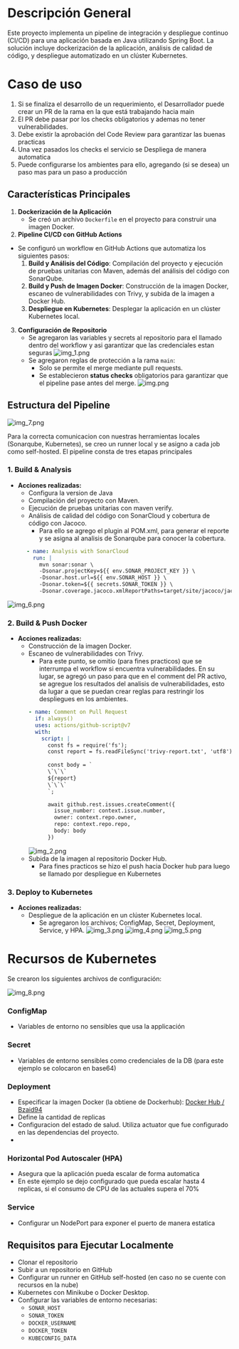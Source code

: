 # Descripción General
Este proyecto implementa un pipeline de integración y despliegue continuo (CI/CD) para una aplicación basada en Java utilizando Spring Boot. La solución incluye dockerización de la aplicación, análisis de calidad de código, y despliegue automatizado en un clúster Kubernetes.

# Caso de uso
1. Si se finaliza el desarrollo de un requerimiento, el Desarrollador puede crear un PR de la rama en la que está trabajando hacia main
2. El PR debe pasar por los checks obligatorios y ademas no tener vulnerabilidades.
3. Debe existir la aprobación del Code Review para garantizar las buenas practicas
4. Una vez pasados los checks el servicio se Despliega de manera automatica
5. Puede configurarse los ambientes para ello, agregando (si se desea) un paso mas para un paso a producción

## Características Principales
1. **Dockerización de la Aplicación**
    - Se creó un archivo `Dockerfile` en el proyecto para construir una imagen Docker.
2. **Pipeline CI/CD con GitHub Actions**
* Se configuró un workflow en GitHub Actions que automatiza los siguientes pasos:
    1. **Build y Análisis del Código**: Compilación del proyecto y ejecución de pruebas unitarias con Maven, además del análisis del código con SonarQube.
    2. **Build y Push de Imagen Docker**: Construcción de la imagen Docker, escaneo de vulnerabilidades con Trivy, y subida de la imagen a Docker Hub.
    3. **Despliegue en Kubernetes**: Desplegar la aplicación en un clúster Kubernetes local.
3. **Configuración de Repositorio**
    - Se agregaron las variables y secrets al repositorio para el llamado dentro del workflow y asi garantizar que las credenciales estan seguras
   ![img_1.png](images/img_1.png)
    - Se agregaron reglas de protección a la rama `main`:
        - Solo se permite el merge mediante pull requests.
        - Se establecieron **status checks** obligatorios para garantizar que el pipeline pase antes del merge.
      ![img.png](images/img.png)

## Estructura del Pipeline
![img_7.png](images/img_7.png)

Para la correcta comunicacion con nuestras herramientas locales (Sonarqube, Kubernetes), se creo un runner local y se asigno a cada job como self-hosted.
El pipeline consta de tres etapas principales

### 1. Build & Analysis
- **Acciones realizadas:**
    - Configura la version de Java
    - Compilación del proyecto con Maven.
    - Ejecución de pruebas unitarias con maven verify.
    - Análisis de calidad del código con SonarCloud y cobertura de código con Jacoco.
      - Para ello se agrego el plugin al POM.xml, para generar el reporte y se asigna al analisis de Sonarqube para conocer la cobertura.

```yaml
      - name: Analysis with SonarCloud
        run: |
          mvn sonar:sonar \
          -Dsonar.projectKey=${{ env.SONAR_PROJECT_KEY }} \
          -Dsonar.host.url=${{ env.SONAR_HOST }} \
          -Dsonar.token=${{ secrets.SONAR_TOKEN }} \
          -Dsonar.coverage.jacoco.xmlReportPaths=target/site/jacoco/jacoco.xml
```
![img_6.png](images/img_6.png)

### 2. Build & Push Docker
- **Acciones realizadas:**
    - Construcción de la imagen Docker.
    - Escaneo de vulnerabilidades con Trivy.
      - Para este punto, se omitio (para fines practicos) que se interrumpa el workflow si encuentra vulnerabilidades. En su lugar, se agregó un paso para que en el comment del PR activo, se agregue los resultados del analisis de vulnerabilidades, esto da lugar a que se puedan crear reglas para restringir los despliegues en los ambientes.
      ```yaml
      - name: Comment on Pull Request
        if: always()
        uses: actions/github-script@v7
        with:
          script: |
            const fs = require('fs');
            const report = fs.readFileSync('trivy-report.txt', 'utf8');
              
            const body = `
            \`\`\`
            ${report}
            \`\`\`
            `;
      
            await github.rest.issues.createComment({
              issue_number: context.issue.number,
              owner: context.repo.owner,
              repo: context.repo.repo,
              body: body
            })
        ```
      ![img_2.png](images/img_2.png)
    - Subida de la imagen al repositorio Docker Hub.
      - Para fines practicos se hizo el push hacia Docker hub para luego se llamado por despliegue en Kubernetes

### 3. Deploy to Kubernetes
- **Acciones realizadas:**
    - Despliegue de la aplicación en un clúster Kubernetes local.
      - Se agregaron los archivos; ConfigMap, Secret, Deployment, Service, y HPA.
      ![img_3.png](images/img_3.png)
![img_4.png](images/img_4.png)
      ![img_5.png](images/img_5.png)

# Recursos de Kubernetes
Se crearon los siguientes archivos de configuración:

![img_8.png](images/img_8.png)

### ConfigMap
- Variables de entorno no sensibles que usa la applicación

### Secret
- Variables de entorno sensibles como credenciales de la DB (para este ejemplo se colocaron en base64)

### Deployment
- Especificar la imagen Docker (la obtiene de Dockerhub):  [Docker Hub / Bzaid94](https://hub.docker.com/repository/docker/bzaid94/demo-devops-java/general)
- Define la cantidad de replicas
- Configuracion del estado de salud. Utiliza actuator que fue configurado en las dependencias del proyecto.
- 

### Horizontal Pod Autoscaler (HPA)
- Asegura que la aplicación pueda escalar de forma automatica 
- En este ejemplo se dejo configurado que pueda escalar hasta 4 replicas, si el consumo de CPU de las actuales supera el 70%

### Service
- Configurar un NodePort para exponer el puerto de manera estatica

## Requisitos para Ejecutar Localmente
- Clonar el repositorio
- Subir a un repositorio en GitHub
- Configurar un runner en GitHub self-hosted (en caso no se cuente con recursos en la nube)
- Kubernetes con Minikube o Docker Desktop.
- Configurar las variables de entorno necesarias:
    - `SONAR_HOST`
    - `SONAR_TOKEN`
    - `DOCKER_USERNAME`
    - `DOCKER_TOKEN`
    - `KUBECONFIG_DATA`



